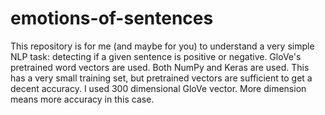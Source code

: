 # emotions-of-sentences
This repository is for me (and maybe for you) to understand a very simple NLP task: detecting if a given sentence is positive or negative. GloVe's pretrained word vectors are used. Both NumPy and Keras are used. This has a very small training set, but pretrained vectors are sufficient to get a decent accuracy. I used 300 dimensional GloVe vector. More dimension means more accuracy in this case. 
